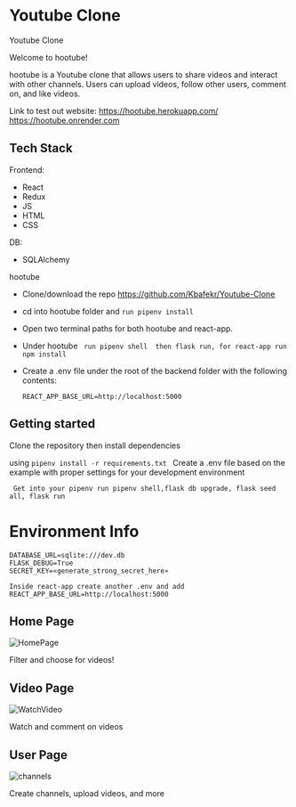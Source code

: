 # Youtube Clone
 Youtube Clone

Welcome to hootube!

hootube is a Youtube clone that allows users to share videos and interact with other channels. Users can upload videos, follow other users, comment on, and like videos.

Link to test out website: https://hootube.herokuapp.com/
https://hootube.onrender.com

## Tech Stack
 Frontend:
* React
* Redux
* JS
* HTML
* CSS

DB:
* SQLAlchemy  



hootube
* Clone/download the repo https://github.com/Kbafekr/Youtube-Clone

* cd into hootube folder and ``` run pipenv install ```

* Open two terminal paths for both hootube and react-app.
* Under hootube ``` run pipenv shell  then flask run, for react-app run npm install```
* Create a .env file under the root of the backend folder with the following contents:

  ``` REACT_APP_BASE_URL=http://localhost:5000 ```


## Getting started
Clone the repository then install dependencies

using ```pipenv install -r requirements.txt ```
Create a .env file based on the example with proper settings for your development environment


 ``` Get into your pipenv run pipenv shell,flask db upgrade, flask seed all, flask run```



# Environment Info
```
DATABASE_URL=sqlite:///dev.db
FLASK_DEBUG=True
SECRET_KEY=«generate_strong_secret_here» 
```

``` 
Inside react-app create another .env and add     REACT_APP_BASE_URL=http://localhost:5000 

```
## Home Page

![HomePage](https://user-images.githubusercontent.com/98255418/199998141-378c6113-cf1b-4f40-8660-b3af831a9a0c.png)

Filter and choose for videos!


## Video Page

![WatchVideo](https://user-images.githubusercontent.com/98255418/199998374-db3d38d8-a6a5-4061-98ab-6070ce11f475.png)

Watch and comment on videos

## User Page

![channels](https://user-images.githubusercontent.com/98255418/199998412-f0a9ddfe-d03c-4d5f-8b67-ed8239023dfc.png)

Create channels, upload videos, and more
